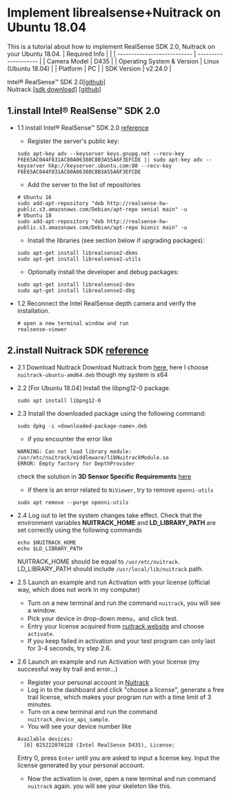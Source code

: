 # Implement librealsense+Nuitrack on Ubuntu 18.04
This is a tutorial about how to implement RealSense SDK 2.0, Nuitrack on your Ubuntu 18.04.
| Required Info               |                      |
| --------------------------- | -------------------- |
| Camera Model                | D435               |
| Operating System & Version  | Linux (Ubuntu 18.04) |
| Platform                    | PC                   |
| SDK Version                 | v2.24.0              |

Intel® RealSense™ SDK 2.0[[github]](https://github.com/IntelRealSense/librealsense)  
Nuitrack [[sdk download]](http://download.3divi.com/Nuitrack/platforms/)  [[github]](https://github.com/3DiVi/nuitrack-sdk)

## 1.install Intel® RealSense™ SDK 2.0
- 1.1 install Intel® RealSense™ SDK 2.0 [reference](https://github.com/IntelRealSense/librealsense/blob/master/doc/distribution_linux.md)
	
	- Register the server's public key:
	```
	sudo apt-key adv --keyserver keys.gnupg.net --recv-key F6E65AC044F831AC80A06380C8B3A55A6F3EFCDE || sudo apt-key adv --keyserver hkp://keyserver.ubuntu.com:80 --recv-key F6E65AC044F831AC80A06380C8B3A55A6F3EFCDE
	```

	- Add the server to the list of repositories
	```
	# Ubuntu 16
	sudo add-apt-repository "deb http://realsense-hw-public.s3.amazonaws.com/Debian/apt-repo xenial main" -u
	# Ubuntu 18
	sudo add-apt-repository "deb http://realsense-hw-public.s3.amazonaws.com/Debian/apt-repo bionic main" -u
	```

	- Install the libraries (see section below if upgrading packages):
	```
	sudo apt-get install librealsense2-dkms
	sudo apt-get install librealsense2-utils
	```
	
	- Optionally install the developer and debug packages:
	```
	sudo apt-get install librealsense2-dev
	sudo apt-get install librealsense2-dbg 
	```

- 1.2 Reconnect the Intel RealSense depth camera and verify the installation.
	```
	# open a new terminal window and run
	realsense-viewer 
	```
  
## 2.install Nuitrack SDK [reference](http://download.3divi.com/Nuitrack/doc/Installation_page.html)
- 2.1 Download Nuitrack
   Download Nuitrack from [here](http://download.3divi.com/Nuitrack/platforms/), here I choose `nuitrack-ubuntu-amd64.deb` though my system is x64	
- 2.2 [For Ubuntu 18.04] Install the libpng12-0 package. 
   ```
   sudo apt install libpng12-0
   ```
- 2.3 Install the downloaded package using the following command: 
  ```
  sudo dpkg -i <downloaded-package-name>.deb
  ```
  - if you encounter the error like
  ```
  WARNING: Can not load library module: /usr/etc/nuitrack/middleware/libNuitrackModule.so
  ERROR: Empty factory for DepthProvider
  ```
  check the solution in **3D Sensor Specific Requirements** [here](https://download.3divi.com/Nuitrack/doc/Installation_page.html)  
  - if there is an error related to `NiViewer`, try to remove `openni-utils`
  ```
  sudo apt remove --purge openni-utils
  ```

- 2.4 Log out to let the system changes take effect. Check that the environment variables **NUITRACK_HOME** and **LD_LIBRARY_PATH** are set correctly using the following commands
  ```
  echo $NUITRACK_HOME
  echo $LD_LIBRARY_PATH
  ```
  NUITRACK_HOME should be equal to `/usr/etc/nuitrack`. LD_LIBRARY_PATH should include `/usr/local/lib/nuitrack` path.

- 2.5 Launch an example and run Activation with your license (official way, which does not work in my computer)
  - Turn on a new terminal and run the command `nuitrack`, you will see a window.   
  - Pick your device in drop-down menu，and click test. 	
  - Entry your license acquired from [nuitrack website](https://nuitrack.com/#pricing) and choose `activate`.	
  - If you keep failed in activation and your test program can only last for 3-4 seconds, try step 2.6.

- 2.6 Launch an example and run Activation with your license (my successful way by trail and error...)
  - Register your personal account in [Nuitrack](http://cognitive.3divi.com/app/nuitrack/login/)
  - Log in to the dashboard and click "choose a license", generate a free trail license, which makes your program run with a time limit of 3 minutes.
  - Turn on a new terminal and run the command `nuitrack_device_api_sample`.   
  - You will see your device number like 
  ```
  Available devices:
    [0] 025222070128 (Intel RealSense D435), License: 
  ```
  Entry 0, press `Enter` until you are asked to input a license key. Input the license generated by your personal account.
  - Now the activation is over, open a new terminal and run command `nuitrack` again. you will see your skeleton like this.
  
  
